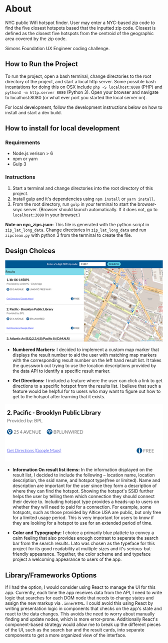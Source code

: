 # About

NYC public Wifi hotspot finder. User may enter a NYC-based zip code to find the five closest hotspots based that the inputted zip code. Closest is defined as the closest five hotspots from the centroid of the geographic area covered by the zip code.

Simons Foundation UX Engineer coding challenge.

## How to Run the Project

To run the project, open a bash terminal, change directories to the root directory of the project, and start a local http server. Some possible bash incantations for doing this on OSX include `php -S localhost:8080` (PHP) and `python3 -m http.server 8080` (Python 3). Open your browser and navigate to localhost:8080 (or what ever port you started the local server on).

For local development, follow the development instructions below on how to install and start a dev build.

## How to install for local development

### Requirements
* Node.js verison > 6
* npm or yarn
* Gulp 3

### Instructions
1. Start a terminal and change directories into the root directory of this project.
2. Install gulp and it's dependencies using `npm install` or `yarn install`.
3. From the root directory, run `gulp` in your terminal to start the browser-snyc server. (Browser should launch automatically. If it does not, go to `localhost:3000` in your browser.)

**Note on nyc_zips.json:** This file is generated with the python script in `zip_lat_long_data`. Change directories in `zip_lat_long_data` and run `zipclean.py` with python 3 from the terminal to create the file.

## Design Choices
![Screenshot of app](screenshots/fullscreen.png)

- **Numbered Markers:** I decided to implement a custom map marker that displays the result number to aid the user with matching map markers with the corresponding result number on the left hand result list. It takes the guesswork out trying to use the location descriptions provided by the data API to identify a specific result marker.

- **Get Directions:** I included a feature where the user can click a link to get directions to a specific hotspot from the results list. I believe that such a feature would be helpful for to users who may want to figure out how to get to the hotspot after learning that it exists.

![Result Image](screenshots/result.png)
- **Information On result list items:** In the information displayed on the result list, I decided to include the following – location name, location description, the ssid name, and hotspot type(free or limited). Name and description are important for the user since they form a description of where they can find the hotspot. Showing the hotspot's SSID further helps the user by telling them which connection they should connect their device to. Including hotspot type provides a heads-up to users on whether they will need to paid for a connection. For example, some hotspots, such as those provided by Altice USA are public, but only free for a limited usage period. This is very important for users to know if they are looking for a hotspot to use for an extended period of time.

- **Color and Typography:** I choice a primarily blue plattete to convey a calm feeling that also provides enough contrast to seperate the search bar from the search results. Lato was chosen as the typeface for this project for its good readability at multiple sizes and it's serious-but-friendly appearance. Together, the color scheme and and typeface project a welcoming appearance to users of the app.

## Library/Frameworks Options
If I had the option, I would consider using React to manage the UI for this app. Currently, each time the app receives data from the API, I need to write logic that searches for each DOM node that needs to change states and assign the new markup via `.innerHTML`. I could avoid this using React by writing presentation logic in components that checks on the app's state and react to the data changes. This avoids the need to worry about manually finding and update nodes, which is more error-prone. Additionally React's component-based strategy would allow me to break up the different pieces of the UI, such as the search bar and the result cards, into separate components to get a more organized view of the interface.